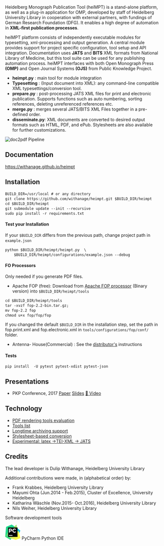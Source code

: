 

Heidelberg Monograph Publication Tool (heiMPT) is a stand-alone platform, as well as a plug-in application for OMP, developed by staff of Heidelberg University Library in cooperation with external partners, with  fundings of  German Research Foundation (DFG). 
It enables a high degree of automation in **XML-first publication processes**.

heiMPT platform consists of independently executable modules for typesetting, xml-processing and output generation.
A  central module provides support for project specific configuration, tool setup and API integration.
Documentation uses **JATS** and **BITS** XML formats from National Library of Medicine, but this tool suite can be used for any publishing automation process.
heiMPT interfaces with both Open Monograph Press **(OMP)** and Open Journal Systems **(OJS)** from Public Knowledge Project. 

* **heimpt.py**     : main tool for module integration 
* **Typesetting**   : (Input document into XML): any command-line compatible XML typesettings/conversion tool.   
* **prepare.py**    : post-processing JATS XML files for print and electronic publication. Supports functions such as auto numbering, sorting references, deleting unreferenced references etc.
* **merge.py**      : merges  several JATS/BITS XML Files together in a pre-defined order. 
* **disseminate.py**: XML documents are converted to desired output formats such as HTML, PDF, and ePub. Stylesheets are also available for further customizations.



![doc2pdf Pipeline](https://raw.githubusercontent.com/withanage/heimpt/master/images/mpt.png)


## Documentation
https://withanage.github.io/heimpt

##  Installation
 
 ```
 BUILD_DIR=/usr/local # or any directory
 git clone https://github.com/withanage/heimpt.git $BUILD_DIR/heimpt 
 cd $BUILD_DIR/heimpt
 git submodule update --init --recursive
 sudo pip install -r requirements.txt
 ```

#### Test your  Installation
If your `$BUILD_DIR` differs from the previous path, change project path in `example.json`

```
python $BUILD_DIR/heimpt/heimpt.py  \
    $BUILD_DIR/heimpt/configurations/example.json --debug
```

#### FO Processors 
Only needed if you generate PDF files.

* Apache FOP (free): Download from [Apache FOP processor](https://xmlgraphics.apache.org/fop/download.html) (Binary version) into `$BUILD_DIR/heimpt/tools`

```
cd $BUILD_DIR/heimpt/tools
tar -xvzf fop-2.2-bin.tar.gz;
mv fop-2.2 fop
chmod u+x fop/fop/fop
```

If you changed the default `$BUILD_DIR` in the installation step, set the path in fop.print.xml and fop.electronic.xml in `tools/configurations/fop/conf/` folder.

* Antenna- House(Commercial) : See the [distributor's](https://www.antennahouse.com) instructions
#### Tests
```
pip install  -U pytest pytest-xdist pytest-json
```
## Presentations
* PKP Conference, 2017 [Paper](https://pkp.sfu.ca/pkp2017/paper/view/565) [Slides](https://pkp.sfu.ca/pkp2017/paper/download/565/402) [:movie_camera: Video](https://www.youtube.com/watch?v=yOH1DS2EUck)

## Technology
* [PDF rendering tools evaluation](docs/PDF-rendering-tools.md)
* [Tools list](docs/pdf-tools.md) 
* [Longtime archiving support](docs/PDF-longtime-archiving.md)
* [Stylesheet-based conversion ](docs/saxon.md)
* [Experimental: latex ->TEI-XML -> JATS](docs/latex2tei2jats.md)
 



## Credits

The lead developer is Dulip Withanage, Heidelberg University Library

Additional contributions were made, in (alphabetical order) by:

* Frank Krabbes, Heidelberg  University Library 
* Mayumi Ohta (Jun.2014 - Feb.2015), Cluster of Excellence, University Heidelberg
* Katharina Wäschle (Nov.2015- Oct.2016), Heidelberg University Library 
* Nils Weiher, Heidelberg University Library

Software development tools

  [![](https://raw.githubusercontent.com/withanage/heimpt/master/images/pycharm_logo.png)]( https://www.jetbrains.com/pycharm/) PyCharm Python IDE

